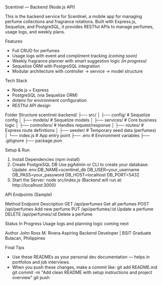 Scentinel — Backend (Node.js API)

This is the backend service for Scentinel, a mobile app for managing perfume collections and fragrance rotations. Built with Express.js, Sequelize, and PostgreSQL, it provides RESTful APIs to manage perfumes, usage logs, and weekly plans.

Features

- Full CRUD for perfumes
- Usage logs with event and compliment tracking _(coming soon)_
- Weekly fragrance planner with smart suggestion logic _(in progress)_
- Sequelize ORM with PostgreSQL integration
- Modular architecture with controller → service → model structure

Tech Stack

- Node.js + Express
- PostgreSQL (via Sequelize ORM)
- dotenv for environment configuration
- RESTful API design

Folder Structure
scentinel-backend/
├── src/
│ ├── config/ # Sequelize config
│ ├── models/ # Sequelize models
│ ├── services/ # Core business logic
│ ├── controllers/ # Handles request/response
│ ├── routes/ # Express route definitions
│ ├── seeder/ # Temporary seed data (perfumes)
│ └── index.js # App entry point
├── .env # Environment variables
├── .gitignore
├── package.json

Setup & Run

1. Install Dependencies (npm install)
2. Create PostgreSQL DB
   Use pgAdmin or CLI to create your database. Update .env:DB_NAME=scentinel_db
   DB_USER=your_username
   DB_PASS=your_password
   DB_HOST=localhost
   DB_PORT=5432
3. Start the Server: node src/index.js (Backend will run at: http://localhost:3000)

API Endpoints (Sample)

Method Endpoint Description
GET /api/perfumes Get all perfumes
POST /api/perfumes Add new perfume
PUT /api/perfumes/:id Update a perfume
DELETE /api/perfumes/:id Delete a perfume

Status
In Progress
Usage logs and planning logic coming next

Author
John Ross M. Rivera
Aspiring Backend Developer | BSIT Graduate
Bulacan, Philippines

Final Tips

- Use these READMEs as your personal dev documentation — helps in portfolios and job interviews.
- When you push these changes, make a commit like: git add README.md
  git commit -m "Add clean README with setup instructions and project overview"
  git push
